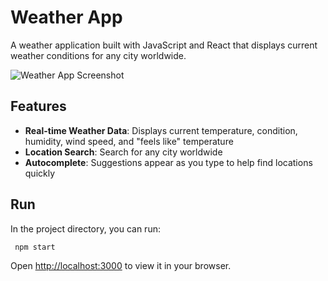 # Weather App

A weather application built with JavaScript and React that displays current weather conditions for any city worldwide.

![Weather App Screenshot](/Users/hasan/Downloads/Untitled.png "Weather App Screenshot")

## Features

- **Real-time Weather Data**: Displays current temperature, condition, humidity, wind speed, and "feels like" temperature
- **Location Search**: Search for any city worldwide
- **Autocomplete**: Suggestions appear as you type to help find locations quickly

## Run

In the project directory, you can run:

```
 npm start
```

Open [http://localhost:3000](http://localhost:3000) to view it in your browser.
